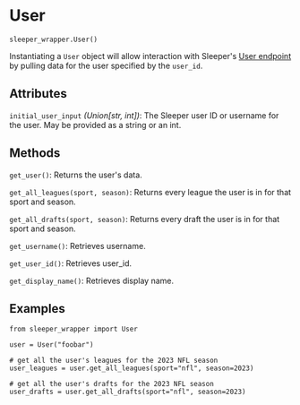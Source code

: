 # User
`sleeper_wrapper.User()`

Instantiating a `User` object will allow interaction with Sleeper's [User endpoint](https://docs.sleeper.com/#user) by pulling data for the user specified by the `user_id`.


## Attributes
`initial_user_input` _(Union[str, int])_: The Sleeper user ID or username for the user. May be provided as a string or an int.


## Methods
`get_user()`: Returns the user's data.

`get_all_leagues(sport, season)`: Returns every league the user is in for that sport and season.

`get_all_drafts(sport, season)`: Returns every draft the user is in for that sport and season.

`get_username()`: Retrieves username.

`get_user_id()`: Retrieves user_id.

`get_display_name()`: Retrieves display name.


## Examples
```
from sleeper_wrapper import User

user = User("foobar")

# get all the user's leagues for the 2023 NFL season
user_leagues = user.get_all_leagues(sport="nfl", season=2023)

# get all the user's drafts for the 2023 NFL season
user_drafts = user.get_all_drafts(sport="nfl", season=2023)
```